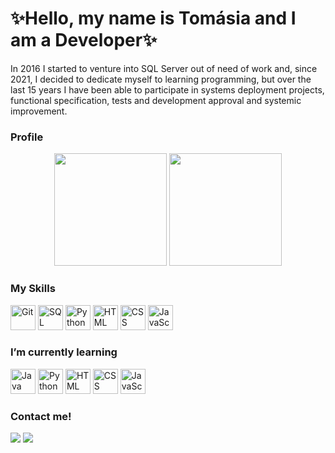 # ✨Hello, my name is Tomásia and I am a Developer✨
In 2016 I started to venture into SQL Server out of need of work and, since 2021, I decided to dedicate myself to learning programming, but over the last 15 years I have been able to participate in systems deployment projects, functional specification, tests and development approval and systemic improvement.


### Profile <!-- Perfil -->
<div align=center>
  <img src="https://github-readme-stats.vercel.app/api?username=tomasiamussuri&show_icons=true&theme=buefy&include_all_commits=true&count_private=true" height=180em />
  <img src="https://github-readme-stats.vercel.app/api/top-langs/?username=tomasiamussuri&layout=compact&langs_count=7&theme=buefy" height=180em />
</div>
 
### My Skills <!-- Minhas Habilidades -->
  <img alt="Git" src="https://cdn-icons-png.flaticon.com/128/4926/4926624.png" width=40 height=40 /> <img alt="SQL Server"
src="https://cdn-icons-png.flaticon.com/512/5968/5968364.png" width=40 height=40 /> <img alt="Python" src="https://cdn-icons-png.flaticon.com/128/5968/5968350.png" width=40 height=40 /> <img alt="HTML" src="https://cdn-icons-png.flaticon.com/128/5968/5968267.png" width=40 height=40 /> <img alt="CSS" src="https://cdn-icons-png.flaticon.com/128/5968/5968242.png" width=40 height=40 /> <img alt="JavaScript" src="https://cdn-icons-png.flaticon.com/128/5968/5968292.png" width=40 height=40 /> 

### I’m currently learning <!-- Estou estudando no momento -->
  <img alt = "Java" src="https://www.flaticon.com/br/icone-gratis/java_5968282?term=java&page=1&position=2&origin=tag&related_id=5968282.png"  width=40 height=40 /> <img alt="Python" 
src="https://cdn-icons-png.flaticon.com/128/5968/5968350.png" width=40 height=40 /> <img alt="HTML" 
src="https://cdn-icons-png.flaticon.com/128/5968/5968267.png" width=40 height=40 /> <img alt="CSS" 
src="https://cdn-icons-png.flaticon.com/128/5968/5968242.png" width=40 height=40 /> <img alt="JavaScript"
src="https://cdn-icons-png.flaticon.com/128/5968/5968292.png" width=40 height=40 /> 
  
### Contact me! <!-- Contate-me -->
  <a href="mailto:tomasiamcm@gmail.com"><img src="https://img.shields.io/badge/Gmail-D14836?style=for-the-badge&logo=gmail&logoColor=white" target="_blank"></a> <a href="https://www.linkedin.com/in/tomasiamussuri" target="_blank"><img src="https://img.shields.io/badge/-LinkedIn-%230077B5?style=for-the-badge&logo=linkedin&logoColor=white" target="_blank"></a>
